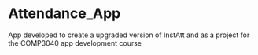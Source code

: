 # Attendance_App
App developed to create a upgraded version of InstAtt and as a project for the COMP3040 app development course
